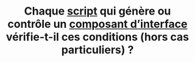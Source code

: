 ---
title:  Chaque [script](#script) qui génère ou contrôle un [composant d’interface](#composant-d-interface) vérifie-t-il ces conditions (hors cas particuliers) ?
steps:
- Le composant possède un nom pertinent ;
- Le nom accessible du composant contient au moins l’[intitulé visible](#intitule-visible) ;
- Le composant possède un rôle pertinent.
---